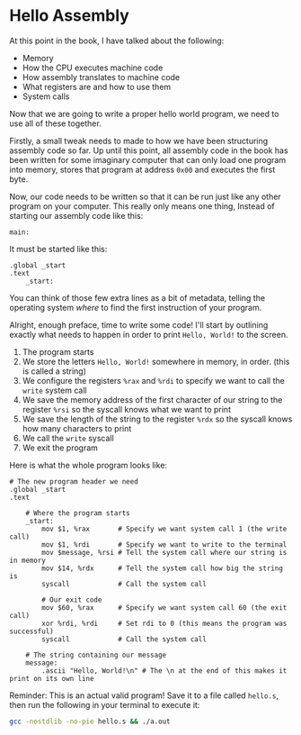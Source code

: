 # Hello Assembly

At this point in the book, I have talked about the following:

- Memory
- How the CPU executes machine code
- How assembly translates to machine code
- What registers are and how to use them
- System calls

Now that we are going to write a proper hello world program, we need to use all of these together.

Firstly, a small tweak needs to made to how we have been structuring assembly code so far. Up until this point, all assembly code in the book has been written for some imaginary computer that can only load one program into memory, stores that program at address `0x00` and executes the first byte.

Now, our code needs to be written so that it can be run just like any other program on your computer. This really only means one thing, Instead of starting our assembly code like this:

```x86asm
main:
```

It must be started like this:

```x86asm
.global _start
.text
    _start:
```

You can think of those few extra lines as a bit of metadata, telling the operating system *where* to find the first instruction of your program.

Alright, enough preface, time to write some code! I'll start by outlining exactly what needs to happen in order to print `Hello, World!` to the screen.

 1. The program starts
 2. We store the letters `Hello, World!` somewhere in memory, in order. (this is called a string)
 3. We configure the registers `%rax` and `%rdi` to specify we want to call the `write` system call
 4. We save the memory address of the first character of our string to the register `%rsi` so the syscall knows what we want to print
 5. We save the length of the string to the register `%rdx` so the syscall knows how many characters to print
 6. We call the `write` syscall
 7. We exit the program

Here is what the whole program looks like:

```x86asm
# The new program header we need
.global _start
.text

    # Where the program starts
    _start:
        mov $1, %rax       # Specify we want system call 1 (the write call)
        mov $1, %rdi       # Specify we want to write to the terminal
        mov $message, %rsi # Tell the system call where our string is in memory
        mov $14, %rdx      # Tell the system call how big the string is
        syscall            # Call the system call

        # Our exit code
        mov $60, %rax      # Specify we want system call 60 (the exit call)
        xor %rdi, %rdi     # Set rdi to 0 (this means the program was successful)
        syscall            # Call the system call

    # The string containing our message
    message:
        .ascii "Hello, World!\n" # The \n at the end of this makes it print on its own line

```

Reminder: This is an actual valid program! Save it to a file called `hello.s`, then run the following in your terminal to execute it:

```sh
gcc -nostdlib -no-pie hello.s && ./a.out
```